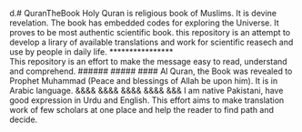 d.# QuranTheBook
Holy Quran is religious book of Muslims. It is devine revelation. The book has embedded codes for exploring the Universe. It proves to be most authentic scientific book.  this repository is an attempt to develop a lirary of available translations and work for scientific reasech and use by people in daily life. ****************  
This repository is an effort to make the message easy to read, understand and comprehend.  ######  #####   ####
Al Quran, the Book was revealed to Prophet Muhammad (Peace and blessings of Allah be upon him). It is in Arabic language.   &&&& &&&& &&&& &&&& &&& 
I am native Pakistani, have good expression in Urdu and English. This effort aims to make translation work of few scholars at one place and help the reader to find path and decide. 
